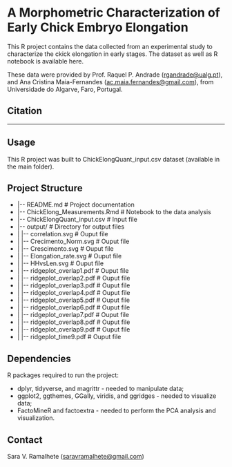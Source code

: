 # A Morphometric Characterization of Early Chick Embryo Elongation
This R project contains the data collected from an experimental study to characterize the ckick elongation in early stages. The dataset as well as R notebook is available here.

These data were provided by Prof. Raquel P. Andrade (rgandrade@ualg.pt), and Ana Cristina Maia-Fernandes (ac.maia.fernandes@gmail.com), from Universidade do Algarve, Faro, Portugal.

## Citation
***

## Usage
This R project was built to ChickElongQuant_input.csv dataset (available in the main folder).

## Project Structure
- |-- README.md                      # Project documentation
- |-- ChickElong_Measurements.Rmd    # Notebook to the data analysis
- |-- ChickElongQuant_input.csv      # Input file
- |-- output/                        # Directory for output files
- |   |-- correlation.svg            # Ouput file
- |   |-- Crecimento_Norm.svg        # Ouput file
- |   |-- Crescimento.svg            # Ouput file
- |   |-- Elongation_rate.svg        # Ouput file
- |   |-- HHvsLen.svg                # Ouput file
- |   |-- ridgeplot_overlap1.pdf     # Ouput file
- |   |-- ridgeplot_overlap2.pdf     # Ouput file
- |   |-- ridgeplot_overlap3.pdf     # Ouput file
- |   |-- ridgeplot_overlap4.pdf     # Ouput file
- |   |-- ridgeplot_overlap5.pdf     # Ouput file
- |   |-- ridgeplot_overlap6.pdf     # Ouput file
- |   |-- ridgeplot_overlap7.pdf     # Ouput file
- |   |-- ridgeplot_overlap8.pdf     # Ouput file
- |   |-- ridgeplot_overlap9.pdf     # Ouput file
- |   |-- ridgeplot_time9.pdf        # Ouput file


## Dependencies
R packages required to run the project:
- dplyr, tidyverse, and magrittr - needed to manipulate data;
- ggplot2, ggthemes, GGally, viridis, and ggridges - needed to visualize data;
- FactoMineR and factoextra - needed to perform the PCA analysis and visualization.

## Contact
Sara V. Ramalhete (saravramalhete@gmail.com)

